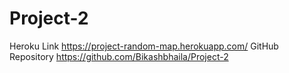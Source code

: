 # Project-2
Heroku Link
https://project-random-map.herokuapp.com/
GitHub Repository
https://github.com/Bikashbhaila/Project-2
